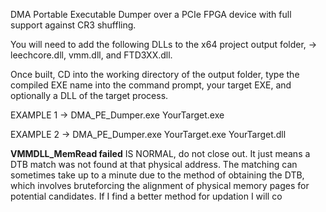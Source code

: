 

DMA Portable Executable Dumper over a PCIe FPGA device with full support against CR3 shuffling.

You will need to add the following DLLs to the x64 project output folder, -> leechcore.dll, vmm.dll, and FTD3XX.dll.

Once built, CD into the working directory of the output folder, type the compiled EXE name into the command prompt, your target EXE, and optionally a DLL of the target process.

EXAMPLE 1 -> DMA_PE_Dumper.exe YourTarget.exe 

EXAMPLE 2 -> DMA_PE_Dumper.exe YourTarget.exe YourTarget.dll

**VMMDLL_MemRead failed** IS NORMAL, do not close out. It just means a DTB match was not found at that physical address. The matching can sometimes take up to a minute due to the method of obtaining the DTB, which involves bruteforcing the alignment of physical memory pages for potential candidates. If I find a better method for updation I will co
